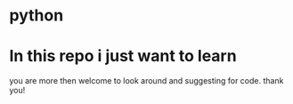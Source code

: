 # python 
# In this repo i just want to learn
you are more then welcome to look around and suggesting for code.
thank you!
